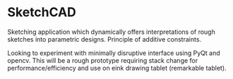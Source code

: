 # SketchCAD
Sketching application which dynamically offers interpretations of rough sketches into parametric designs. Principle of additive constraints.

Looking to experiment with minimally disruptive interface using PyQt and opencv. This will be a rough prototype requiring stack change for performance/efficiency and use on eink drawing tablet (remarkable tablet).
